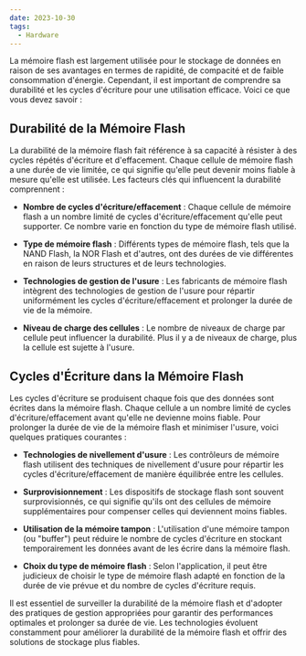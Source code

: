 ```yaml
---
date: 2023-10-30
tags:
  - Hardware
---
```


La mémoire flash est largement utilisée pour le stockage de données en raison de ses avantages en termes de rapidité, de compacité et de faible consommation d'énergie. Cependant, il est important de comprendre sa durabilité et les cycles d'écriture pour une utilisation efficace. Voici ce que vous devez savoir :

## Durabilité de la Mémoire Flash

La durabilité de la mémoire flash fait référence à sa capacité à résister à des cycles répétés d'écriture et d'effacement. Chaque cellule de mémoire flash a une durée de vie limitée, ce qui signifie qu'elle peut devenir moins fiable à mesure qu'elle est utilisée. Les facteurs clés qui influencent la durabilité comprennent :

- **Nombre de cycles d'écriture/effacement** : Chaque cellule de mémoire flash a un nombre limité de cycles d'écriture/effacement qu'elle peut supporter. Ce nombre varie en fonction du type de mémoire flash utilisé.

- **Type de mémoire flash** : Différents types de mémoire flash, tels que la NAND Flash, la NOR Flash et d'autres, ont des durées de vie différentes en raison de leurs structures et de leurs technologies.

- **Technologies de gestion de l'usure** : Les fabricants de mémoire flash intègrent des technologies de gestion de l'usure pour répartir uniformément les cycles d'écriture/effacement et prolonger la durée de vie de la mémoire.

- **Niveau de charge des cellules** : Le nombre de niveaux de charge par cellule peut influencer la durabilité. Plus il y a de niveaux de charge, plus la cellule est sujette à l'usure.

## Cycles d'Écriture dans la Mémoire Flash

Les cycles d'écriture se produisent chaque fois que des données sont écrites dans la mémoire flash. Chaque cellule a un nombre limité de cycles d'écriture/effacement avant qu'elle ne devienne moins fiable. Pour prolonger la durée de vie de la mémoire flash et minimiser l'usure, voici quelques pratiques courantes :

- **Technologies de nivellement d'usure** : Les contrôleurs de mémoire flash utilisent des techniques de nivellement d'usure pour répartir les cycles d'écriture/effacement de manière équilibrée entre les cellules.

- **Surprovisionnement** : Les dispositifs de stockage flash sont souvent surprovisionnés, ce qui signifie qu'ils ont des cellules de mémoire supplémentaires pour compenser celles qui deviennent moins fiables.

- **Utilisation de la mémoire tampon** : L'utilisation d'une mémoire tampon (ou "buffer") peut réduire le nombre de cycles d'écriture en stockant temporairement les données avant de les écrire dans la mémoire flash.

- **Choix du type de mémoire flash** : Selon l'application, il peut être judicieux de choisir le type de mémoire flash adapté en fonction de la durée de vie prévue et du nombre de cycles d'écriture requis.

Il est essentiel de surveiller la durabilité de la mémoire flash et d'adopter des pratiques de gestion appropriées pour garantir des performances optimales et prolonger sa durée de vie. Les technologies évoluent constamment pour améliorer la durabilité de la mémoire flash et offrir des solutions de stockage plus fiables.
